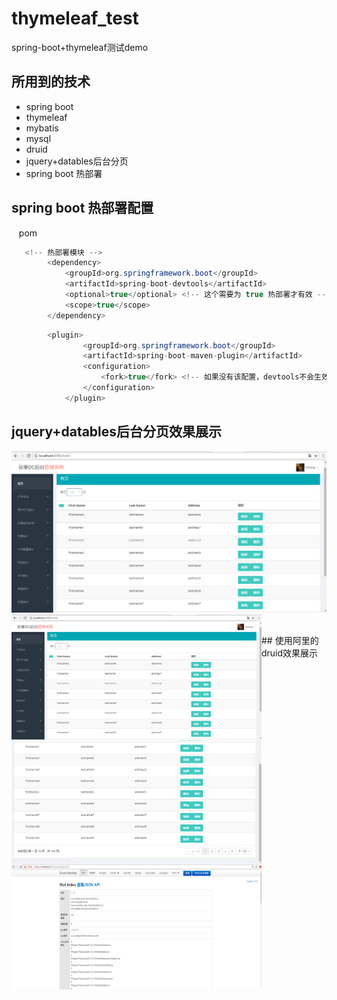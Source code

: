 # thymeleaf_test
  spring-boot+thymeleaf测试demo
  
## 所用到的技术
* spring boot
* thymeleaf
* mybatis
* mysql
* druid
* jquery+datables后台分页
* spring boot 热部署


## spring boot 热部署配置
    pom
```java
   <!-- 热部署模块 -->
        <dependency>
            <groupId>org.springframework.boot</groupId>
            <artifactId>spring-boot-devtools</artifactId>
            <optional>true</optional> <!-- 这个需要为 true 热部署才有效 -->
            <scope>true</scope>
        </dependency>
```

```java
        <plugin>
                <groupId>org.springframework.boot</groupId>
                <artifactId>spring-boot-maven-plugin</artifactId>
                <configuration>
                    <fork>true</fork> <!-- 如果没有该配置，devtools不会生效 -->
                </configuration>
            </plugin>
```


## jquery+datables后台分页效果展示
![image](https://github.com/lcyanxi/thymeleaf_test/raw/master/img/data1.png)
<img align="left" width="400" height="200" src="https://github.com/lcyanxi/thymeleaf_test/raw/master/img/data1.png"/>
<img align="left" width="400" height="200" src="https://github.com/lcyanxi/thymeleaf_test/raw/master/img/data2.png"/>
    
<br>
## 使用阿里的druid效果展示
<img align="left" width="400" height="200" src="https://github.com/lcyanxi/thymeleaf_test/raw/master/img/druid.png"/>
